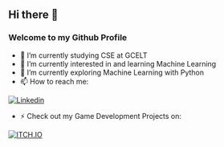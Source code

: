 ## Hi there 👋

### Welcome to my Github Profile

- 🌱 I’m currently studying CSE at GCELT 
- 🌱 I’m currently interested in and learning Machine Learning
- 🔭 I’m currently exploring Machine Learning with Python
- 📫 How to reach me: 
 
[![Linkedin](https://img.shields.io/badge/LinkedIn-blue.svg?style=for-the-badge&logo=linkedin)](https://www.linkedin.com/in/tuhinangshu-gangopadhyay-73685b220/)
- ⚡ Check out my Game Development Projects on:

[![ITCH.IO](https://img.shields.io/badge/Itch.io-FA5C5C?style=for-the-badge&logo=itch.io&logoColor=white)](https://tuhinangshu-01.itch.io/)
<!--
**tg2001/tg2001** is a ✨ _special_ ✨ repository because its `README.md` (this file) appears on your GitHub profile.

Here are some ideas to get you started:


- 🌱 I’m currently learning ...
- 👯 I’m looking to collaborate on ...
- 🤔 I’m looking for help with ...
- 💬 Ask me about ...
- 📫 How to reach me: ...
- 😄 Pronouns: ...
- ⚡ Fun fact: ...
-->
